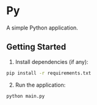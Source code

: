 # Py

A simple Python application.

## Getting Started

1. Install dependencies (if any):
```bash
pip install -r requirements.txt
```

2. Run the application:
```bash
python main.py
```
